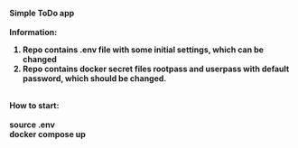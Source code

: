 <b>Simple ToDo app<b><br>
<br>
Information:<br>
1. Repo contains .env file with some initial settings, which can be changed<br>
2. Repo contains docker secret files rootpass and userpass with default password, which should be changed.<br>
<br>
How to start:<br>
<br>
source .env <br>
docker compose up
